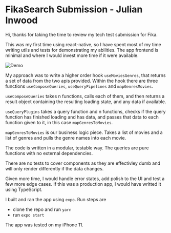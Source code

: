# FikaSearch Submission - Julian Inwood

Hi, thanks for taking the time to review my tech test submission for Fika.

This was my first time using react-native, so I have spent most of my time writing utils and tests for demonstrating my abilities. The app frontend is minimal and where I would invest more time if it were available.

![Demo](https://github.com/jinwood/fika-frontend-exercise/blob/master/FikaSearch/demo.gif)

My approach was to write a higher order hook `useMoviesGenres`, that returns a set of data from the two apis provided. Within the hook there are three functions `useComposeQueries`, `useQueryPipelines` and `mapGenresMovies`.

`useComposeQueries` takes n functions, calls each of them, and then returns a result object containing the resulting loading state, and any data if available.

`useQueryPlugins` takes a query function and n functions, checks if the query function has finished loading and has data, and passes that data to each function given to it, in this case `mapGenresToMovies`.

`mapGenresToMovies` is our business logic piece. Takes a list of movies and a list of genres and pulls the genre names into each movie.

The code is written in a modular, testable way. The queries are pure functions with no external dependencies.

There are no tests to cover components as they are effectivley dumb and will only render differently if the data changes.

Given more time, I would handle error states, add polish to the UI and test a few more edge cases. If this was a production app, I would have writted it using TypeScript.

I built and ran the app using `expo`. Run steps are

- clone the repo and run `yarn`
- run `expo start`

The app was tested on my iPhone 11.
